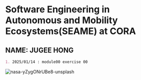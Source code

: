 # Software Engineering in Autonomous and Mobility Ecosystems(SEAME) at CORA
## NAME: JUGEE HONG


```markdown
1. 2025/01/14 : module00 exercise 00

```
![nasa-yZygONrUBe8-unsplash](https://github.com/user-attachments/assets/857f38aa-7954-4531-9dc5-a9677944517c)
